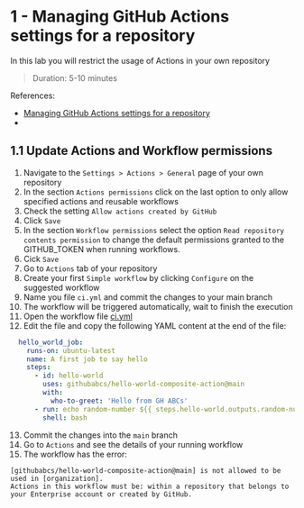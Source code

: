 # 1 - Managing GitHub Actions settings for a repository
In this lab you will restrict the usage of Actions in your own repository
> Duration: 5-10 minutes

References:
- [Managing GitHub Actions settings for a repository](https://docs.github.com/en/repositories/managing-your-repositorys-settings-and-features/enabling-features-for-your-repository/managing-github-actions-settings-for-a-repository#allowing-specific-actions-to-run)
- []()

## 1.1 Update Actions and Workflow permissions

1. Navigate to the `Settings > Actions > General` page of your own repository
2. In the section `Actions permissions` click on the last option to only allow specified actions and reusable workflows
3. Check the setting `Allow actions created by GitHub`
4. Click `Save`
5. In the section `Workflow permissions` select the option `Read repository contents permission` to change the default permissions granted to the GITHUB_TOKEN when running workflows.
6. Cick `Save`
7. Go to `Actions` tab of your repository
8. Create your first `Simple workflow` by clicking `Configure` on the suggested workflow
9. Name you file `ci.yml` and commit the changes to your main branch
10. The workflow will be triggered automatically, wait to finish the execution
11. Open the workflow file [ci.yml](/.github/workflows/ci.yml)
12. Edit the file and copy the following YAML content at the end of the file:
```YAML
  hello_world_job:
    runs-on: ubuntu-latest
    name: A first job to say hello
    steps:
      - id: hello-world
        uses: githubabcs/hello-world-composite-action@main
        with:
          who-to-greet: 'Hello from GH ABCs'
      - run: echo random-number ${{ steps.hello-world.outputs.random-number }}
        shell: bash
```
13. Commit the changes into the `main` branch
14. Go to `Actions` and see the details of your running workflow
15. The workflow has the error:
```
[githubabcs/hello-world-composite-action@main] is not allowed to be used in [organization]. 
Actions in this workflow must be: within a repository that belongs to your Enterprise account or created by GitHub.
```
